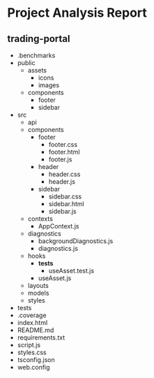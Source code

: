 # Project Analysis Report


## trading-portal

- .benchmarks
- public
  - assets
    - icons
    - images
  - components
    - footer
    - sidebar
- src
  - api
  - components
    - footer
      - footer.css
      - footer.html
      - footer.js
    - header
      - header.css
      - header.js
    - sidebar
      - sidebar.css
      - sidebar.html
      - sidebar.js
  - contexts
    - AppContext.js
  - diagnostics
    - backgroundDiagnostics.js
    - diagnostics.js
  - hooks
    - __tests__
      - useAsset.test.js
    - useAsset.js
  - layouts
  - models
  - styles
- tests
- .coverage
- index.html
- README.md
- requirements.txt
- script.js
- styles.css
- tsconfig.json
- web.config

